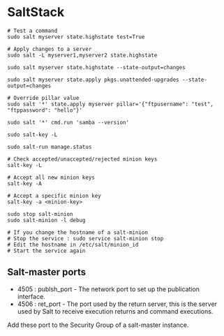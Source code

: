 # SaltStack

```
# Test a command
sudo salt myserver state.highstate test=True

# Apply changes to a server
sudo salt -L myserver1,myserver2 state.highstate

sudo salt myserver state.highstate --state-output=changes

sudo salt myserver state.apply pkgs.unattended-upgrades --state-output=changes

# Override pillar value	
sudo salt '*' state.apply myserver pillar='{"ftpusername": "test", "ftppassword": "hello"}'

sudo salt '*' cmd.run 'samba --version'

sudo salt-key -L

sudo salt-run manage.status

# Check accepted/unaccepted/rejected minion keys
salt-key -L

# Accept all new minion keys
salt-key -A

# Accept a specific minion key	
salt-key -a <minion-key>

sudo stop salt-minion
sudo salt-minion -l debug

# If you change the hostname of a salt-minion	
# Stop the service : sudo service salt-minion stop
# Edit the hostname in /etc/salt/minion_id
# Start the service again 
```

## Salt-master ports

- 4505 : publsh_port - The network port to set up the publication interface.
- 4506 : ret_port - The port used by the return server, this is the server used by Salt to receive execution returns
  and command executions.

Add these port to the Security Group of a salt-master instance. 
